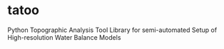 # tatoo
 Python Topographic Analysis Tool Library for semi-automated Setup of High-resolution Water Balance Models
